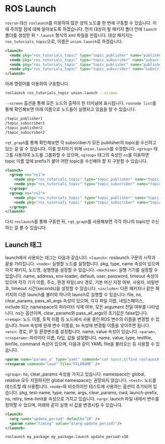 # ROS Launch
`rosrun` 대신 `roslaunch`를 이용하여 많은 양의 노드를 한 번에 구동할 수 있습니다. 이때 주의할 점에 대해 알아보도록 하겠습니다. 먼저 대상이 될 패키지 폴더 안에 `launch` 폴더를 생성한 뒤 `*.launch` 형식의 xml 파일을 만듭니다. 대상 패키지는 `ros_tutorials_topic`으로, 이름은 `union.launch`로 하겠습니다.
```xml
<launch>
  <node pkg="ros_tutorials_topic" type="topic_publisher" name="publisher1"/>
  <node pkg="ros_tutorials_topic" type="topic_subscriber" name="subscriber1"/>
  <node pkg="ros_tutorials_topic" type="topic_publisher" name="publisher2"/>
  <node pkg="ros_tutorials_topic" type="topic_subscriber" name="subscriber2"/>
</launch>
```
아래 명령어를 이용하여 구동합니다.
```bash
roslaunch ros_tutorials_topic union.launch --screen
```
`--screen` 옵션을 통해 모든 노드의 출력이 한 터미널에 표시됩니다. `rosnode list`를 통해 확인해보면 아래 이름으로 노드들이 실행되고 있음을 알 수 있습니다.
```bash
/topic_publisher1
/topic_subscriber1
/topic_publisher2
/topic_subscriber2
```
`rqt_graph`를 통해 확인해보면 각 subscriber가 모든 publisher의 topic을 수신하고 있는 걸 알 수 있습니다. 이를 방지하기 위해 `union.launch`를 수정합니다. `<group>` 태그를 사용하여 노드를 그룹화할 수 있으며, `<group>` 태그의 속성인 `ns`를 이용하면 topic 이름 앞에 prefix가 붙어 어떤 topic을 수신해야 할 지 구분할 수 있습니다.

```xml
<launch>
  <group ns="ns1">
    <node pkg="ros_tutorials_topic" type="topic_publisher" name="topic_publisher1"/>
    <node pkg="ros_tutorials_topic" type="topic_subscriber" name="topic_subscriber1"/>
  </group>
  <group ns="ns2">
    <node pkg="ros_tutorials_topic" type="topic_publisher" name="topic_publisher2"/>
    <node pkg="ros_tutorials_topic" type="topic_subscriber" name="topic_subscriber2"/>
  </group>
</launch>
```
다시 `roslaunch`를 통해 구동한 뒤, `rqt_graph`를 사용해보면 각각 하나의 topic만 수신하는 걸 볼 수 있습니다.

## Launch 태그
launch에서 사용되는 태그는 다음과 같습니다.
`<launch>`: roslaunch 구문의 시작과 끝을 가리킵니다.
`<node>`: 실행할 노드를 설정합니다. pkg, type, name 속성이 있으며 각각 패키지, 노드명, 실행명을 설정할 수 있습니다.
`<machine>`: 실행 기기를 설정할 수 있습니다. name, address, env-loader, default, user, password, timeout 속성이 있으며 각각 기기 이름, 주소, 환경 파일(.sh) 경로, 기본 머신 지정 여부, 사용자, 비밀번호, timeout 시간(seconds)을 설정할 수 있습니다.
`<include>`: 다른 패키지나 같은 패키지의 다른 launch를 불러와 하나의 launch로 실행할 수 있습니다. file, ns, clear_params, pass_all_args 속성이 있으며, 각각 파일 이름, 네임스페이스, include 되는 namespace의 파라미터 삭제 여부, 모든 argument 전달 여부를 나타냅니다. ns는 옵션이며, clear_params와 pass_all_args의 초기값은 false입니다.
`<remap>`: 노드 이름, 토픽 이름 등 노드에서 사용 중인 ROS 변수의 이름을 변경할 수 있습니다. from 속성에 원래 변수 이름을, to 속성에 변경될 이름을 넣어주면 됩니다.
`<env>`: 경로, IP 등 환경변수를 설정합니다. name, value 속성이 있습니다.
`<param>`, `<rosparam>`: 파라미터 이름, 타입, 값을 설정합니다. name, value, type, textfile, binfile, command 속성이 있으며, 다음과 같이 YAML file을 불러오는 등 사용할 수 있습니다.
```xml
<param name="params_a" type="yaml" command="cat &quot;$(find roslaunch)/test/params.yaml&quot;" />
<rosparam command="load" file="FILENAME" />
```
`<group>`: ns, clear_params 속성을 가지고 있습니다. namespace는 global, relative 모두 지원하지만 global namespace는 권장되지 않습니다.
`<test>`: 노드를 테스트할 때 사용합니다. `<node>`와 비슷하지만 테스트에 사용하는 옵션이 추가되어 있습니다. pkg, test-name, type, name, args, clear_params, cwd, launch-prefix, ns, retry, time-limit을 속성으로 가지고 있습니다.
`<arg>`: launch 파일 내에서 변수를 정의할 수 있으며, 아래와 같이 실행 시 값을 변경시킬 수 있습니다.
```xml
<launch>
  <arg name="update_period" default="10" />
  <param name="timing" value="$(arg update_period)"/>
</launch>
```
```bash
roslaunch my_package my_package.launch update_period:=30
```